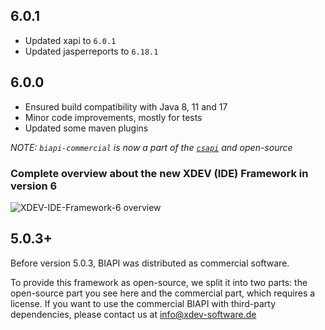 ## 6.0.1
* Updated xapi to ``6.0.1``
* Updated jasperreports to ``6.18.1``

## 6.0.0
* Ensured build compatibility with Java 8, 11 and 17
* Minor code improvements, mostly for tests
* Updated some maven plugins

*NOTE: ``biapi-commercial`` is now a part of the [``csapi``](https://github.com/xdev-software/csapi) and open-source*

### Complete overview about the new XDEV (IDE) Framework in version 6
![XDEV-IDE-Framework-6 overview](https://user-images.githubusercontent.com/45384811/134640194-0b42a238-3c7e-402a-8b05-51419108dbbd.png)

## 5.0.3+
Before version 5.0.3, BIAPI was distributed as commercial software. 

To provide this framework as open-source, we split it into two parts: the open-source part you see here and the commercial part, which requires a license. 
If you want to use the commercial BIAPI with third-party dependencies, please contact us at info@xdev-software.de
